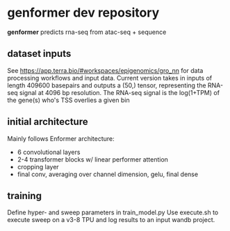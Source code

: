 # genformer dev repository

**genformer** predicts rna-seq from atac-seq + sequence

## dataset inputs
See https://app.terra.bio/#workspaces/epigenomics/gro_nn for data processing workflows
and input data. Current version takes in inputs of length 409600 basepairs and outputs a (50,) tensor,
representing the RNA-seq signal at 4096 bp resolution. The RNA-seq signal is the log(1+TPM)
of the gene(s) who's TSS overlies a given bin

## initial architecture
Mainly follows Enformer architecture:
 * 6 convolutional layers
 * 2-4 transformer blocks w/ linear performer attention
 * cropping layer
 * final conv, averaging over channel dimension, gelu, final dense

## training

Define hyper- and sweep parameters in train_model.py Use execute.sh
to execute sweep on a v3-8 TPU and log results to an input wandb project.

